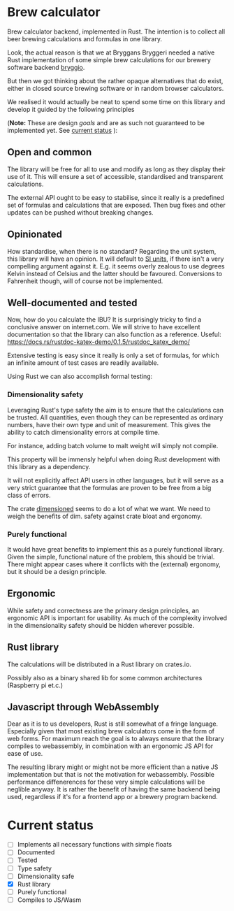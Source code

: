 # Brew calculator

Brew calculator backend, implemented in Rust.
The intention is to collect all beer brewing calculations and formulas in one library.

Look, the actual reason is that we at Bryggans Bryggeri needed a native Rust implementation
of some simple brew calculations for our brewery software backend
[bryggio](https://github.com/bryggansbryggeri/bryggio).

But then we got thinking about the rather opaque alternatives that do exist,
either in closed source brewing software or in random browser calculators.

We realised it would actually be neat to spend some time on this library and develop it
guided by the following principles

(**Note:** These are design *goals* and are as such not guaranteed to be implemented yet.
See [current status](#current-status)
):

## Open and common
The library will be free for all to use and modify as long as they display their use of it.
This will ensure a set of accessible, standardised and transparent calculations.

The external API ought to be easy to stabilise,
since it really is a predefined set of formulas and calculations that are exposed.
Then bug fixes and other updates can be pushed without breaking changes.

## Opinionated
How standardise, when there is no standard?
Regarding the unit system, this library will have an opinion.
It will default to
[SI units](https://www.lne.fr/en/learn-more/international-system-units/introduction-si),
if there isn't a very compelling argument against it.
E.g. it seems overly zealous to use degrees Kelvin instead of Celsius and the latter should be favoured.
Conversions to Fahrenheit though, will of course not be implemented.

## Well-documented and tested
Now, how do you calculate the IBU?
It is surprisingly tricky to find a conclusive answer on internet.com.
We will strive to have excellent documentation so that the library can also function as a reference.
Useful: https://docs.rs/rustdoc-katex-demo/0.1.5/rustdoc_katex_demo/

Extensive testing is easy since it really is only a set of formulas,
for which an infinite amount of test cases are readily available.

Using Rust we can also accomplish formal testing:

### Dimensionality safety
Leveraging Rust's type safety the aim is to ensure that the calculations can be trusted.
All quantities, even though they can be represented as ordinary numbers,
have their own type and unit of measurement.
This gives the ability to catch dimensionality errors at compile time.

For instance, adding batch volume to malt weight will simply not compile.

This property will be immensly helpful when doing Rust development with
this library as a dependency.

It will not explicitly affect API users in other languages,
but it will serve as a very strict guarantee that the formulas are proven
to be free from a big class of errors.

The crate
[dimensioned](https://docs.rs/dimensioned/0.7.0/dimensioned/)
seems to do a lot of what we want.
We need to weigh the benefits of dim. safety against crate bloat and ergonomy.

### Purely functional
It would have great benefits to implement this as a purely functional library.
Given the simple, functional nature of the problem, this should be trivial.
There might appear cases where it conflicts with the (external) ergonomy,
but it should be a design principle.

## Ergonomic

While safety and correctness are the primary design principles,
an ergonomic API is important for usability.
As much of the complexity involved in the dimensionality safety should be hidden wherever possible.

## Rust library
The calculations will be distributed in a Rust library on crates.io.

Possibly also as a binary shared lib for some common architectures (Raspberry pi et.c.)

## Javascript through WebAssembly
Dear as it is to us developers, Rust is still somewhat of a fringe language.
Especially given that most existing brew calculators come in the form of web forms.
For maximum reach the goal is to always ensure that the library compiles to webassembly,
in combination with an ergonomic JS API for ease of use.

The resulting library might or might not be more efficient than a native JS implementation but that is not the motivation for webassembly.
Possible performance diffenerences for these very simple calculations will be neglible anyway.
It is rather the benefit of having the same backend being used, regardless if it's for a frontend app or a brewery program backend.

# Current status

- [ ] Implements all necessary functions with simple floats
- [ ] Documented
- [ ] Tested
- [ ] Type safety
- [ ] Dimensionality safe
- [x] Rust library
- [ ] Purely functional
- [ ] Compiles to JS/Wasm
